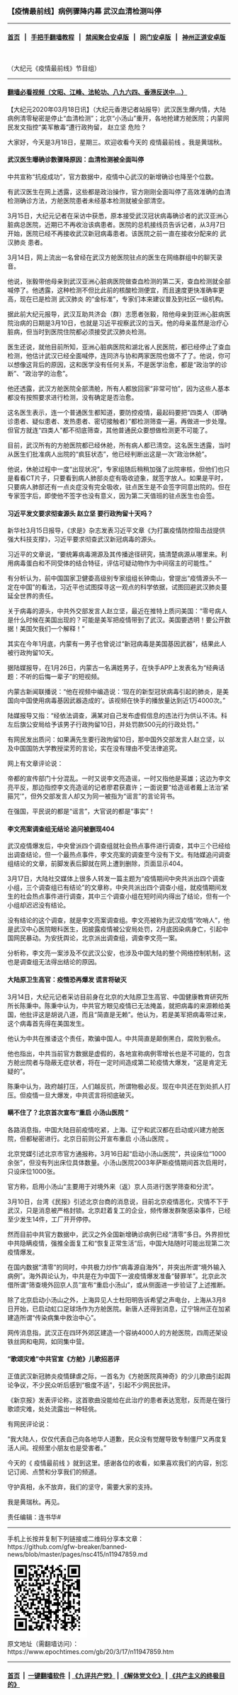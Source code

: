 ### 【疫情最前线】病例骤降内幕 武汉血清检测叫停
------------------------

#### [首页](https://github.com/gfw-breaker/banned-news/blob/master/README.md) &nbsp;&nbsp;|&nbsp;&nbsp; [手把手翻墙教程](https://github.com/gfw-breaker/guides/wiki) &nbsp;&nbsp;|&nbsp;&nbsp; [禁闻聚合安卓版](https://github.com/gfw-breaker/bn-android) &nbsp;&nbsp;|&nbsp;&nbsp; [网门安卓版](https://github.com/oGate2/oGate) &nbsp;&nbsp;|&nbsp;&nbsp; [神州正道安卓版](https://github.com/SzzdOgate/update) 



<div><img alt="" class="aligncenter wp-post-image" src="https://i.epochtimes.com/assets/uploads/2020/03/f2e8a19ff6fad609a8668b3aa84be71a-600x400.jpg"/>
<div class="red16 caption">
 <p>
  （大纪元《疫情最前线》节目组）
 </p>
</div>
</div><hr/>

#### [翻墙必看视频（文昭、江峰、法轮功、八九六四、香港反送中...）](https://github.com/gfw-breaker/banned-news/blob/master/pages/link3.md)

<div><p>
 【大纪元2020年03月18日讯】（大纪元香港记者站报导）武汉医生爆内情，大陆病例清零秘密是停止“血清检测”；北京“小汤山”重开，各地抢建方舱医院；内蒙网民发文指控“美军散毒”遭行政拘留，
 <ok href="https://www.epochtimes.com/gb/tag/%E8%B5%B5%E7%AB%8B%E5%9D%9A.html">
  赵立坚
 </ok>
 危险？
</p>
<p>
</p>
<p>
 大家好，今天是3月18日，星期三。欢迎收看今天的
 <ok href="https://www.epochtimes.com/gb/tag/%E7%96%AB%E6%83%85%E6%9C%80%E5%89%8D%E7%BA%BF.html">
  疫情最前线
 </ok>
 。我是黄瑞秋。
</p>
<h4>
 武汉医生曝确诊数骤降原因：血清检测被全面叫停
</h4>
<p>
 中共宣称“抗疫成功”，官方数据中，疫情中心武汉的新增确诊也降至个位数。
</p>
<p>
 有武汉医生在网上透露，这些都是政治操作，官方刚刚全面叫停了高效准确的血清检测确诊方法，方舱医院患者未经基本检测就被全部清空。
</p>
<p>
 3月15日，大纪元记者在采访中获悉，原本接受武汉冠状病毒确诊者的武汉亚洲心脏病总医院，近期已不再收治该病患者。医院的总机接线员告诉记者，从3月7日开始，医院已经不再接收武汉新冠病毒患者。该医院之前一直在接收分配来的
 <ok href="https://www.epochtimes.com/gb/tag/%E6%AD%A6%E6%B1%89%E8%82%BA%E7%82%8E.html">
  武汉肺炎
 </ok>
 患者。
</p>
<p>
 3月14日，网上流出一名曾经在武汉方舱医院驻点的医生在网络群组中的聊天录音。
</p>
<p>
 他说，张毅带他母亲到武汉亚洲心脏病医院做查血检测的第二天，查血检测就全部喊停了。他透露，这种检测不但比此前的核酸检测便宜，而且速度更快准确率更高，现在已是检测
 <ok href="https://www.epochtimes.com/gb/tag/%E6%AD%A6%E6%B1%89%E8%82%BA%E7%82%8E.html">
  武汉肺炎
 </ok>
 的“金标准”，专家们本来建议普及到社区一级机构。
</p>
<p>
 据此前大纪元报导，武汉互助共济会（群）志愿者张毅，陪他母亲到亚洲心脏病医院治病的日期是3月10日，也就是习近平视察武汉的当天。他的母亲虽然是治疗心脏病，但当时到医院住院都必须接受武汉肺炎检测。
</p>
<p>
 医生还说，就他目前所知，亚洲心脏病医院和湖北省人民医院，都已经停止了查血检测，他估计武汉已经全面喊停，连同济与协和两家医院也做不了了。他说，你可以想像这背后的原因，这和医学没有任何关系，不是医学治愈，都是“政治学的诊断”、“政治学的治愈”。
</p>
<p>
 他还透露，武汉方舱医院全部清舱，所有人都放回家“非常可怕”，因为这些人基本都没有按照要求进行检测，没有确定是否治愈。
</p>
<p>
 这名医生表示，连一个普通医生都知道，要防控疫情，最起码要把“四类人（即确诊患者、疑似患者、发热患者、密切接触者）”都检测筛查一遍，再做进一步处理。但官方就连“四类人”都不彻底筛查，其他普通民众要想做检测更不可能了。
</p>
<p>
 目前，武汉所有的方舱医院都已经休舱，所有病人都已清空。这名医生透露，当时从医生们批准病人出院的“疯狂状态”，他已经判断出这是一次“政治休舱”。
</p>
<p>
 他说，休舱过程中一度“出现状况”，专家组随后稍稍加强了出院审核，但他们也只是看看CT片子，只要看到病人肺部炎症有吸收迹象，就签字放人。如果是平时，只要病人肺部还有一点炎症没有完全吸收，驻点医生是不会签字同意出院的。但在专家签字后，即使他不签字也没有意义，因为第二天值班的驻点医生也会签。
</p>
<h4>
 习近平发文要求彻查源头
 <ok href="https://www.epochtimes.com/gb/tag/%E8%B5%B5%E7%AB%8B%E5%9D%9A.html">
  赵立坚
 </ok>
 要行政拘留十天吗？
</h4>
<p>
 新华社3月15日报导，《求是》杂志发表习近平文章《为打赢疫情防控阻击战提供强大科技支撑》，习近平要求彻查武汉新冠病毒的源头。
</p>
<p>
 习近平的文章说，“要统筹病毒溯源及其传播途径研究，搞清楚病源从哪里来。利用病毒蛋白和不同受体的结合特征，评估可疑动物作为中间宿主的可能性。”
</p>
<p>
 有分析认为，前中国国家卫健委高级别专家组组长钟南山，曾提出“疫情源头不一定在中国”的看法，习近平也试图探寻这一观点的科学依据，试图回避武汉肺炎蔓延全世界的责任。
</p>
<p>
 关于病毒的源头，中共外交部发言人赵立坚，最近在推特上质问美国：“零号病人是什么时候在美国出现的？可能是美军把疫情带到了武汉。美国要透明！要公开数据！美国欠我们一个解释！”
</p>
<p>
 其实在今年1月底，内蒙有一男子也曾说过“新冠病毒是美国基因武器”，结果此人被行政拘留10天。
</p>
<p>
 据陆媒报导，在1月26日，内蒙古一名满姓男子，在快手APP上发表名为“经典话题：不听的后悔一辈子”的短视频。
</p>
<p>
 内蒙古新闻联播说：“他在视频中编造说：‘现在的新型冠状病毒引起的肺炎，是美国向中国使用病毒基因武器造成的’。该视频在快手的播放量达到近1万4000次。”
</p>
<p>
 陆媒报导又指：“经依法调查，满某对自己发布虚假信息的违法行为供认不讳。科左后旗公安局给予该男子行政拘留10日，并处罚款500元的行政处罚。”
</p>
<p>
 有网民发出质问：如果满先生要行政拘留10日，那中国外交部发言人赵立坚，以及中国国防大学教授梁芳的言论，实在没有理由不受法律追究。
</p>
<p>
 网上有文章评论说：
</p>
<p>
 帝都的宣传部门十分混乱。一时又说李文亮造谣，一时又指他是英雄；这边为李文亮平反，那边指控李文亮造谣的记者廖君获嘉许；一面说要“给造谣者戴上法治‘紧箍咒’”，但外交部发言人却又为同一被指为“谣言”的言论背书。
</p>
<p>
 在强国，平民说的都是“谣言”，大官说的都是“事实”！
</p>
<h4>
 李文亮案调查组无结论 追问被删现404
</h4>
<p>
 武汉疫情爆发后，中央曾派四个调查组就社会热点事件进行调查，其中三个已经给出调查结论，但一个最热点事件，李文亮案的调查至今没有下文。有陆媒追问调查组结论的文章，前脚发表后脚就在网上遭到删除，页面显示404。
</p>
<p>
 3月17日，大陆社交媒体上很多人转发一篇主题为“疫情期间中央共派出四个调查小组，三个调查组已有结论”的文章称，中央共派出四个调查小组，就疫情期间发生的社会热点事件进行调查，其中三个调查小组在短时间内得出了结论，但有一个小组却迟迟没有结论。
</p>
<p>
 没有结论的这个调查，就是李文亮案调查组。李文亮被称为武汉疫情“吹哨人”，他是武汉中心医院眼科医生，因披露疫情被公安局处罚，2月底因染病身亡，引起中国网民暴动。为安抚舆论，北京派出调查组，调查李文亮一案。
</p>
<p>
 分析称，李文亮一案涉及不仅武汉公安，也涉及中国大陆的整个网络控制机制，这也是调查组无法得出结论的原因。
</p>
<h4>
 大陆原卫生高官：疫情恐再爆发 谎言将破灭
</h4>
<p>
 3月14日，大纪元记者采访目前身在北京的大陆原卫生高官、中国健康教育研究所所长陈秉中。陈秉中认为，中共官方眼见疫情已无法掩盖，就把病毒的来源赖给美国，他批评这是胡说八道，而且“简直是无赖”。他认为，若是美军把病毒带过来，这个病毒首先得在美国发生。
</p>
<p>
 他认为中共在推诿这个责任，欺骗中国人。中共简直是颠倒黑白，腐败到极点。
</p>
<p>
 他也指出，中共当前官方数据是虚假的，各地宣称病例零增长也是不可能的，包含方舱出院者与隐蔽无症状者，将在一定时间造成第二轮疫情大爆发，“这是肯定无疑的”。
</p>
<p>
 陈秉中认为，政府越打压，人们越反抗，所谓物极必反。现在中共还在到处抓人打压。但疫情一旦大爆发，中共谎言将彻底破灭。
</p>
<h4>
 瞒不住了？北京首次宣布“重启
 <ok href="https://www.epochtimes.com/gb/tag/%E5%B0%8F%E6%B1%A4%E5%B1%B1%E5%8C%BB%E9%99%A2.html">
  小汤山医院
 </ok>
 ”
</h4>
<p>
 各路消息指，中国大陆目前疫情吃紧，上海、辽宁和武汉都在启动或兴建方舱医院，但都秘密进行。北京日前则公开宣布重启
 <ok href="https://www.epochtimes.com/gb/tag/%E5%B0%8F%E6%B1%A4%E5%B1%B1%E5%8C%BB%E9%99%A2.html">
  小汤山医院
 </ok>
 。
</p>
<p>
 北京党媒引述北京市官方通报称，3月16日起“启动小汤山医院”，共设床位“1000余张”，但没有列出床位具体数量。小汤山医院2003年萨斯疫情期间首次启用时，只设床位1000张。
</p>
<p>
 官方称，启用小汤山“主要用于对境外来（返）京人员进行医学筛查和分流”。
</p>
<p>
 3月10日，台湾《民报》引述北京台商的消息说，目前北京疫情恶化，灾情不下于武汉，只是消息被严格封锁。北京赶着复工的企业，频传爆发群聚感染事件，已经至少发生14件，工厂开开停停。
</p>
<p>
 然而目前中共官方数据中，武汉之外全国新增确诊病例已经“清零”多日。外界担忧中共隐瞒疫情，强推全面复工和“恢复正常生活”后，中国大陆随时可能出现第二次疫情爆发。
</p>
<p>
 在国内数据“清零”的同时，中共极力炒作“病毒源自海外”，并突出所谓“境外输入病例”。海外舆论认为，中共是在为中国下一波疫情爆发准备“替罪羊”。北京此次借所谓“筛查境外回京人员”宣布“重启小汤山”，或从侧面进一步验证了上述推断。
</p>
<p>
 除了北京启动小汤山之外，上海异见人士杜阳明告诉希望之声电台，上海从3月8日开始，已启动虹口足球场作为方舱医院。新唐人还得到消息，辽宁锦州正在加紧建造所谓“传染病集中救治中心”。
</p>
<p>
 网传消息指，武汉正在四环外郊区建造一个容纳4000人的方舱医院，四周还架设铁丝网和电网，如同集中营。
</p>
<h4>
 “歌颂灾难”中共官宣《方舱》儿歌招恶评
</h4>
<p>
 正值武汉新冠肺炎疫情肆虐之际，一首名为《方舱医院真神奇》的少儿歌曲引起舆论争议，不少民众听后感到“极度不适”，引起不少网民批评。
</p>
<p>
 《新京报》发表评论称，这首歌曲没能给在此治疗的患者表达宽慰，反而是在强行歌颂灾难，处处流露出一种轻佻。
</p>
<p>
 有网民评论说：
</p>
<p>
 “我大陆人，仅仅代表自己向各地华人道歉，民众没有觉醒导致专制僵尸又再度复活人间。视频里小朋友也是受害者。”
</p>
<p>
 今天的《
 <ok href="https://www.epochtimes.com/gb/tag/%E7%96%AB%E6%83%85%E6%9C%80%E5%89%8D%E7%BA%BF.html">
  疫情最前线
 </ok>
 》就到这里。感谢各位的收看，如果喜欢我们的内容，别忘记订阅、点赞和分享我们的频道。
</p>
<p>
 守护真相，永不放弃，我们的坚守，需要大家的支持。
</p>
<p>
 我是黄瑞秋。再见。
</p>
<p>
 责任编辑：连书华#
</p>
</div>
<hr/>
手机上长按并复制下列链接或二维码分享本文章：<br/>
https://github.com/gfw-breaker/banned-news/blob/master/pages/nsc415/n11947859.md <br/>
<a href='https://github.com/gfw-breaker/banned-news/blob/master/pages/nsc415/n11947859.md'><img src='https://github.com/gfw-breaker/banned-news/blob/master/pages/nsc415/n11947859.md.png'/></a> <br/>
原文地址（需翻墙访问）：https://www.epochtimes.com/gb/20/3/17/n11947859.htm


------------------------
#### [首页](https://github.com/gfw-breaker/banned-news/blob/master/README.md) &nbsp;|&nbsp; [一键翻墙软件](https://github.com/gfw-breaker/nogfw/blob/master/README.md) &nbsp;| [《九评共产党》](https://github.com/gfw-breaker/9ping.md/blob/master/README.md#九评之一评共产党是什么) | [《解体党文化》](https://github.com/gfw-breaker/jtdwh.md/blob/master/README.md) | [《共产主义的终极目的》](https://github.com/gfw-breaker/gczydzjmd.md/blob/master/README.md)


<img src='http://gfw-breaker.win/banned-news/pages/nsc415/n11947859.md' width='0px' height='0px'/>